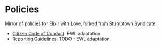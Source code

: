 Policies
========

Mirror of policies for Elixir with Love, forked from Stumptown Syndicate. 

* [Citizen Code of Conduct](citizen_code_of_conduct.md): EWL adaptation.
* [Reporting Guidelines](reporting_guidelines.md): TODO - EWL adaptation.
